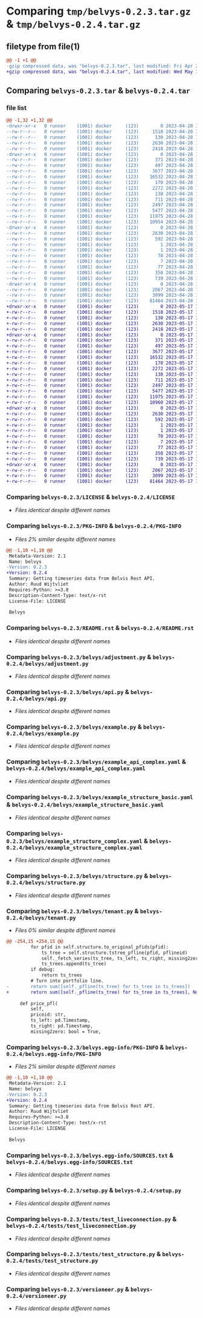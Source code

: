 # Comparing `tmp/belvys-0.2.3.tar.gz` & `tmp/belvys-0.2.4.tar.gz`

## filetype from file(1)

```diff
@@ -1 +1 @@
-gzip compressed data, was "belvys-0.2.3.tar", last modified: Fri Apr 28 17:13:04 2023, max compression
+gzip compressed data, was "belvys-0.2.4.tar", last modified: Wed May 17 15:37:33 2023, max compression
```

## Comparing `belvys-0.2.3.tar` & `belvys-0.2.4.tar`

### file list

```diff
@@ -1,32 +1,32 @@
-drwxr-xr-x   0 runner    (1001) docker     (123)        0 2023-04-28 17:13:04.043545 belvys-0.2.3/
--rw-r--r--   0 runner    (1001) docker     (123)     1518 2023-04-28 17:12:53.000000 belvys-0.2.3/LICENSE
--rw-r--r--   0 runner    (1001) docker     (123)      130 2023-04-28 17:12:53.000000 belvys-0.2.3/MANIFEST.in
--rw-r--r--   0 runner    (1001) docker     (123)     2630 2023-04-28 17:13:04.043545 belvys-0.2.3/PKG-INFO
--rw-r--r--   0 runner    (1001) docker     (123)     2418 2023-04-28 17:12:53.000000 belvys-0.2.3/README.rst
-drwxr-xr-x   0 runner    (1001) docker     (123)        0 2023-04-28 17:13:04.043545 belvys-0.2.3/belvys/
--rw-r--r--   0 runner    (1001) docker     (123)      371 2023-04-28 17:12:53.000000 belvys-0.2.3/belvys/__init__.py
--rw-r--r--   0 runner    (1001) docker     (123)      497 2023-04-28 17:13:04.043545 belvys-0.2.3/belvys/_version.py
--rw-r--r--   0 runner    (1001) docker     (123)     3677 2023-04-28 17:12:53.000000 belvys-0.2.3/belvys/adjustment.py
--rw-r--r--   0 runner    (1001) docker     (123)    16532 2023-04-28 17:12:53.000000 belvys-0.2.3/belvys/api.py
--rw-r--r--   0 runner    (1001) docker     (123)      178 2023-04-28 17:12:53.000000 belvys-0.2.3/belvys/common.py
--rw-r--r--   0 runner    (1001) docker     (123)     2272 2023-04-28 17:12:53.000000 belvys-0.2.3/belvys/example.py
--rw-r--r--   0 runner    (1001) docker     (123)      138 2023-04-28 17:12:53.000000 belvys-0.2.3/belvys/example_api_basic.yaml
--rw-r--r--   0 runner    (1001) docker     (123)      711 2023-04-28 17:12:53.000000 belvys-0.2.3/belvys/example_api_complex.yaml
--rw-r--r--   0 runner    (1001) docker     (123)     2497 2023-04-28 17:12:53.000000 belvys-0.2.3/belvys/example_structure_basic.yaml
--rw-r--r--   0 runner    (1001) docker     (123)     5477 2023-04-28 17:12:53.000000 belvys-0.2.3/belvys/example_structure_complex.yaml
--rw-r--r--   0 runner    (1001) docker     (123)    11975 2023-04-28 17:12:53.000000 belvys-0.2.3/belvys/structure.py
--rw-r--r--   0 runner    (1001) docker     (123)    10954 2023-04-28 17:12:53.000000 belvys-0.2.3/belvys/tenant.py
-drwxr-xr-x   0 runner    (1001) docker     (123)        0 2023-04-28 17:13:04.043545 belvys-0.2.3/belvys.egg-info/
--rw-r--r--   0 runner    (1001) docker     (123)     2630 2023-04-28 17:13:04.000000 belvys-0.2.3/belvys.egg-info/PKG-INFO
--rw-r--r--   0 runner    (1001) docker     (123)      592 2023-04-28 17:13:04.000000 belvys-0.2.3/belvys.egg-info/SOURCES.txt
--rw-r--r--   0 runner    (1001) docker     (123)        1 2023-04-28 17:13:04.000000 belvys-0.2.3/belvys.egg-info/dependency_links.txt
--rw-r--r--   0 runner    (1001) docker     (123)        1 2023-04-28 17:13:03.000000 belvys-0.2.3/belvys.egg-info/not-zip-safe
--rw-r--r--   0 runner    (1001) docker     (123)       78 2023-04-28 17:13:04.000000 belvys-0.2.3/belvys.egg-info/requires.txt
--rw-r--r--   0 runner    (1001) docker     (123)        7 2023-04-28 17:13:04.000000 belvys-0.2.3/belvys.egg-info/top_level.txt
--rw-r--r--   0 runner    (1001) docker     (123)       77 2023-04-28 17:12:53.000000 belvys-0.2.3/requirements.txt
--rw-r--r--   0 runner    (1001) docker     (123)      358 2023-04-28 17:13:04.043545 belvys-0.2.3/setup.cfg
--rw-r--r--   0 runner    (1001) docker     (123)      739 2023-04-28 17:12:53.000000 belvys-0.2.3/setup.py
-drwxr-xr-x   0 runner    (1001) docker     (123)        0 2023-04-28 17:13:04.043545 belvys-0.2.3/tests/
--rw-r--r--   0 runner    (1001) docker     (123)     2067 2023-04-28 17:12:53.000000 belvys-0.2.3/tests/test_liveconnection.py
--rw-r--r--   0 runner    (1001) docker     (123)     3099 2023-04-28 17:12:53.000000 belvys-0.2.3/tests/test_structure.py
--rw-r--r--   0 runner    (1001) docker     (123)    81464 2023-04-28 17:12:53.000000 belvys-0.2.3/versioneer.py
+drwxr-xr-x   0 runner    (1001) docker     (123)        0 2023-05-17 15:37:33.666408 belvys-0.2.4/
+-rw-r--r--   0 runner    (1001) docker     (123)     1518 2023-05-17 15:37:19.000000 belvys-0.2.4/LICENSE
+-rw-r--r--   0 runner    (1001) docker     (123)      130 2023-05-17 15:37:19.000000 belvys-0.2.4/MANIFEST.in
+-rw-r--r--   0 runner    (1001) docker     (123)     2630 2023-05-17 15:37:33.666408 belvys-0.2.4/PKG-INFO
+-rw-r--r--   0 runner    (1001) docker     (123)     2418 2023-05-17 15:37:19.000000 belvys-0.2.4/README.rst
+drwxr-xr-x   0 runner    (1001) docker     (123)        0 2023-05-17 15:37:33.666408 belvys-0.2.4/belvys/
+-rw-r--r--   0 runner    (1001) docker     (123)      371 2023-05-17 15:37:19.000000 belvys-0.2.4/belvys/__init__.py
+-rw-r--r--   0 runner    (1001) docker     (123)      497 2023-05-17 15:37:33.666408 belvys-0.2.4/belvys/_version.py
+-rw-r--r--   0 runner    (1001) docker     (123)     3677 2023-05-17 15:37:19.000000 belvys-0.2.4/belvys/adjustment.py
+-rw-r--r--   0 runner    (1001) docker     (123)    16532 2023-05-17 15:37:19.000000 belvys-0.2.4/belvys/api.py
+-rw-r--r--   0 runner    (1001) docker     (123)      178 2023-05-17 15:37:19.000000 belvys-0.2.4/belvys/common.py
+-rw-r--r--   0 runner    (1001) docker     (123)     2272 2023-05-17 15:37:19.000000 belvys-0.2.4/belvys/example.py
+-rw-r--r--   0 runner    (1001) docker     (123)      138 2023-05-17 15:37:19.000000 belvys-0.2.4/belvys/example_api_basic.yaml
+-rw-r--r--   0 runner    (1001) docker     (123)      711 2023-05-17 15:37:19.000000 belvys-0.2.4/belvys/example_api_complex.yaml
+-rw-r--r--   0 runner    (1001) docker     (123)     2497 2023-05-17 15:37:19.000000 belvys-0.2.4/belvys/example_structure_basic.yaml
+-rw-r--r--   0 runner    (1001) docker     (123)     5477 2023-05-17 15:37:19.000000 belvys-0.2.4/belvys/example_structure_complex.yaml
+-rw-r--r--   0 runner    (1001) docker     (123)    11975 2023-05-17 15:37:19.000000 belvys-0.2.4/belvys/structure.py
+-rw-r--r--   0 runner    (1001) docker     (123)    10960 2023-05-17 15:37:19.000000 belvys-0.2.4/belvys/tenant.py
+drwxr-xr-x   0 runner    (1001) docker     (123)        0 2023-05-17 15:37:33.666408 belvys-0.2.4/belvys.egg-info/
+-rw-r--r--   0 runner    (1001) docker     (123)     2630 2023-05-17 15:37:33.000000 belvys-0.2.4/belvys.egg-info/PKG-INFO
+-rw-r--r--   0 runner    (1001) docker     (123)      592 2023-05-17 15:37:33.000000 belvys-0.2.4/belvys.egg-info/SOURCES.txt
+-rw-r--r--   0 runner    (1001) docker     (123)        1 2023-05-17 15:37:33.000000 belvys-0.2.4/belvys.egg-info/dependency_links.txt
+-rw-r--r--   0 runner    (1001) docker     (123)        1 2023-05-17 15:37:33.000000 belvys-0.2.4/belvys.egg-info/not-zip-safe
+-rw-r--r--   0 runner    (1001) docker     (123)       78 2023-05-17 15:37:33.000000 belvys-0.2.4/belvys.egg-info/requires.txt
+-rw-r--r--   0 runner    (1001) docker     (123)        7 2023-05-17 15:37:33.000000 belvys-0.2.4/belvys.egg-info/top_level.txt
+-rw-r--r--   0 runner    (1001) docker     (123)       77 2023-05-17 15:37:19.000000 belvys-0.2.4/requirements.txt
+-rw-r--r--   0 runner    (1001) docker     (123)      358 2023-05-17 15:37:33.666408 belvys-0.2.4/setup.cfg
+-rw-r--r--   0 runner    (1001) docker     (123)      739 2023-05-17 15:37:19.000000 belvys-0.2.4/setup.py
+drwxr-xr-x   0 runner    (1001) docker     (123)        0 2023-05-17 15:37:33.666408 belvys-0.2.4/tests/
+-rw-r--r--   0 runner    (1001) docker     (123)     2067 2023-05-17 15:37:19.000000 belvys-0.2.4/tests/test_liveconnection.py
+-rw-r--r--   0 runner    (1001) docker     (123)     3099 2023-05-17 15:37:19.000000 belvys-0.2.4/tests/test_structure.py
+-rw-r--r--   0 runner    (1001) docker     (123)    81464 2023-05-17 15:37:19.000000 belvys-0.2.4/versioneer.py
```

### Comparing `belvys-0.2.3/LICENSE` & `belvys-0.2.4/LICENSE`

 * *Files identical despite different names*

### Comparing `belvys-0.2.3/PKG-INFO` & `belvys-0.2.4/PKG-INFO`

 * *Files 2% similar despite different names*

```diff
@@ -1,10 +1,10 @@
 Metadata-Version: 2.1
 Name: belvys
-Version: 0.2.3
+Version: 0.2.4
 Summary: Getting timeseries data from Belvis Rest API.
 Author: Ruud Wijtvliet
 Requires-Python: >=3.8
 Description-Content-Type: text/x-rst
 License-File: LICENSE
 
 Belvys
```

### Comparing `belvys-0.2.3/README.rst` & `belvys-0.2.4/README.rst`

 * *Files identical despite different names*

### Comparing `belvys-0.2.3/belvys/adjustment.py` & `belvys-0.2.4/belvys/adjustment.py`

 * *Files identical despite different names*

### Comparing `belvys-0.2.3/belvys/api.py` & `belvys-0.2.4/belvys/api.py`

 * *Files identical despite different names*

### Comparing `belvys-0.2.3/belvys/example.py` & `belvys-0.2.4/belvys/example.py`

 * *Files identical despite different names*

### Comparing `belvys-0.2.3/belvys/example_api_complex.yaml` & `belvys-0.2.4/belvys/example_api_complex.yaml`

 * *Files identical despite different names*

### Comparing `belvys-0.2.3/belvys/example_structure_basic.yaml` & `belvys-0.2.4/belvys/example_structure_basic.yaml`

 * *Files identical despite different names*

### Comparing `belvys-0.2.3/belvys/example_structure_complex.yaml` & `belvys-0.2.4/belvys/example_structure_complex.yaml`

 * *Files identical despite different names*

### Comparing `belvys-0.2.3/belvys/structure.py` & `belvys-0.2.4/belvys/structure.py`

 * *Files identical despite different names*

### Comparing `belvys-0.2.3/belvys/tenant.py` & `belvys-0.2.4/belvys/tenant.py`

 * *Files 0% similar despite different names*

```diff
@@ -254,15 +254,15 @@
         for pfid in self.structure.to_original_pfids(pfid):
             ts_tree = self.structure.tstree_pfline(pfid, pflineid)
             self._fetch_series(ts_tree, ts_left, ts_right, missing2zero=missing2zero)
             ts_trees.append(ts_tree)
         if debug:
             return ts_trees
         # Turn into portfolio line.
-        return sum([self._pfline(ts_tree) for ts_tree in ts_trees])
+        return sum([self._pfline(ts_tree) for ts_tree in ts_trees], None)
 
     def price_pfl(
         self,
         priceid: str,
         ts_left: pd.Timestamp,
         ts_right: pd.Timestamp,
         missing2zero: bool = True,
```

### Comparing `belvys-0.2.3/belvys.egg-info/PKG-INFO` & `belvys-0.2.4/belvys.egg-info/PKG-INFO`

 * *Files 2% similar despite different names*

```diff
@@ -1,10 +1,10 @@
 Metadata-Version: 2.1
 Name: belvys
-Version: 0.2.3
+Version: 0.2.4
 Summary: Getting timeseries data from Belvis Rest API.
 Author: Ruud Wijtvliet
 Requires-Python: >=3.8
 Description-Content-Type: text/x-rst
 License-File: LICENSE
 
 Belvys
```

### Comparing `belvys-0.2.3/belvys.egg-info/SOURCES.txt` & `belvys-0.2.4/belvys.egg-info/SOURCES.txt`

 * *Files identical despite different names*

### Comparing `belvys-0.2.3/setup.py` & `belvys-0.2.4/setup.py`

 * *Files identical despite different names*

### Comparing `belvys-0.2.3/tests/test_liveconnection.py` & `belvys-0.2.4/tests/test_liveconnection.py`

 * *Files identical despite different names*

### Comparing `belvys-0.2.3/tests/test_structure.py` & `belvys-0.2.4/tests/test_structure.py`

 * *Files identical despite different names*

### Comparing `belvys-0.2.3/versioneer.py` & `belvys-0.2.4/versioneer.py`

 * *Files identical despite different names*

